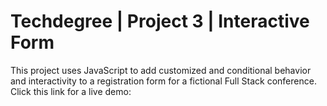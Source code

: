 # Techdegree | Project 3 | Interactive Form



This project uses JavaScript to add customized and conditional behavior and interactivity to a registration form for a fictional Full Stack conference.
Click this link for a live demo:
